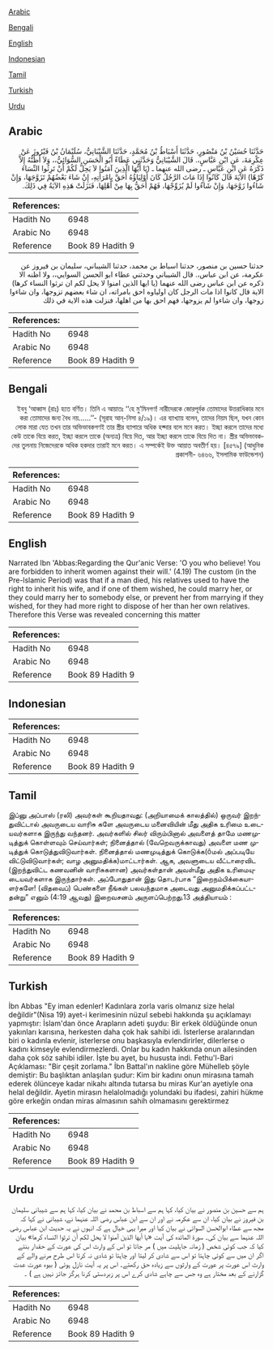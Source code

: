[Arabic](#arabic)

[Bengali](#bengali)

[English](#english)

[Indonesian](#indonesian)

[Tamil](#tamil)

[Turkish](#turkish)

[Urdu](#urdu)

## Arabic


<div dir="rtl" lang="ar" style={{fontSize:'larger',backgroundColor:'#f8f9fa',padding:20}}>
حَدَّثَنَا حُسَيْنُ بْنُ مَنْصُورٍ، حَدَّثَنَا أَسْبَاطُ بْنُ مُحَمَّدٍ، حَدَّثَنَا الشَّيْبَانِيُّ، سُلَيْمَانُ بْنُ فَيْرُوزَ عَنْ عِكْرِمَةَ، عَنِ ابْنِ عَبَّاسٍ،‏.‏ قَالَ الشَّيْبَانِيُّ وَحَدَّثَنِي عَطَاءٌ أَبُو الْحَسَنِ السُّوَائِيُّ،، وَلاَ أَظُنُّهُ إِلاَّ ذَكَرَهُ عَنِ ابْنِ عَبَّاسٍ ـ رضى الله عنهما ـ ‏(‏يَا أَيُّهَا الَّذِينَ آمَنُوا لاَ يَحِلُّ لَكُمْ أَنْ تَرِثُوا النِّسَاءَ كَرْهًا‏)‏ الآيَةَ قَالَ كَانُوا إِذَا مَاتَ الرَّجُلُ كَانَ أَوْلِيَاؤُهُ أَحَقَّ بِامْرَأَتِهِ، إِنْ شَاءَ بَعْضُهُمْ تَزَوَّجَهَا، وَإِنْ شَاءُوا زَوَّجَهَا، وَإِنْ شَاءُوا لَمْ يُزَوِّجْهَا، فَهُمْ أَحَقُّ بِهَا مِنْ أَهْلِهَا، فَنَزَلَتْ هَذِهِ الآيَةُ فِي ذَلِكَ‏.‏
</div>
<div style={{backgroundColor:'#f8f9fa',padding:20, marginBottom: 10}}><table> <thead> <tr> <th>References:</th> <th></th> </tr> </thead> <tbody><tr><td>Hadith No</td><td>6948</td></tr><tr><td>Arabic No</td><td>6948</td></tr><tr><td>Reference</td><td>Book 89 Hadith 9</td></tr></tbody></table></div>


<div dir="rtl" lang="ar" style={{fontSize:'larger',backgroundColor:'#f8f9fa',padding:20}}>
حدثنا حسين بن منصور، حدثنا اسباط بن محمد، حدثنا الشيباني، سليمان بن فيروز عن عكرمة، عن ابن عباس،. قال الشيباني وحدثني عطاء ابو الحسن السوايي،، ولا اظنه الا ذكره عن ابن عباس رضى الله عنهما (يا ايها الذين امنوا لا يحل لكم ان ترثوا النساء كرها) الاية قال كانوا اذا مات الرجل كان اولياوه احق بامراته، ان شاء بعضهم تزوجها، وان شاءوا زوجها، وان شاءوا لم يزوجها، فهم احق بها من اهلها، فنزلت هذه الاية في ذلك
</div>
<div style={{backgroundColor:'#f8f9fa',padding:20, marginBottom: 10}}><table> <thead> <tr> <th>References:</th> <th></th> </tr> </thead> <tbody><tr><td>Hadith No</td><td>6948</td></tr><tr><td>Arabic No</td><td>6948</td></tr><tr><td>Reference</td><td>Book 89 Hadith 9</td></tr></tbody></table></div>

## Bengali


<div dir="rtl" lang="bn" style={{fontSize:'larger',backgroundColor:'#f8f9fa',padding:20}}>
ইবনু ‘আব্বাস (রাঃ) হতে বর্ণিত। তিনি এ আয়াতঃ ‘‘হে মু’মিনগণ! নারীদেরকে জোরপূর্বক তোমাদের উত্তরাধিকার মনে করা তোমাদের জন্য বৈধ নয়......’’- (সূরাহ আন্-নিসা ৪/১৯)। এর ব্যাখ্যায় বলেন, তাদের নিয়ম ছিল, যখন কোন লোক মারা যেত তখন তার অভিভাবকগণই তার স্ত্রীর ব্যাপারে অধিক হক্দার বলে মনে করত। ইচ্ছা করলে তাদের মধ্যে কেউ তাকে বিয়ে করত, ইচ্ছা করলে তাকে (অন্যত্র) বিয়ে দিত, আর ইচ্ছা করলে তাকে বিয়ে দিত না। স্ত্রীর অভিভাবকদের তুলনায় নিজেদেরকে অধিক হকদার তারাই মনে করত। এ সম্পর্কেই উক্ত আয়াত অবতীর্ণ হয়। [৪৫৭৯] (আধুনিক প্রকাশনী- ৬৪৬৬, ইসলামিক ফাউন্ডেশন)
</div>
<div style={{backgroundColor:'#f8f9fa',padding:20, marginBottom: 10}}><table> <thead> <tr> <th>References:</th> <th></th> </tr> </thead> <tbody><tr><td>Hadith No</td><td>6948</td></tr><tr><td>Arabic No</td><td>6948</td></tr><tr><td>Reference</td><td>Book 89 Hadith 9</td></tr></tbody></table></div>

## English


<div dir="ltr" lang="en" style={{fontSize:'larger',backgroundColor:'#f8f9fa',padding:20}}>
Narrated Ibn 'Abbas:Regarding the Qur'anic Verse: 'O you who believe! You are forbidden to inherit women against their will.' (4.19) The custom (in the Pre-lslamic Period) was that if a man died, his relatives used to have the right to inherit his wife, and if one of them wished, he could marry her, or they could marry her to somebody else, or prevent her from marrying if they wished, for they had more right to dispose of her than her own relatives. Therefore this Verse was revealed concerning this matter
</div>
<div style={{backgroundColor:'#f8f9fa',padding:20, marginBottom: 10}}><table> <thead> <tr> <th>References:</th> <th></th> </tr> </thead> <tbody><tr><td>Hadith No</td><td>6948</td></tr><tr><td>Arabic No</td><td>6948</td></tr><tr><td>Reference</td><td>Book 89 Hadith 9</td></tr></tbody></table></div>

## Indonesian


<div dir="ltr" lang="id" style={{fontSize:'larger',backgroundColor:'#f8f9fa',padding:20}}>

</div>
<div style={{backgroundColor:'#f8f9fa',padding:20, marginBottom: 10}}><table> <thead> <tr> <th>References:</th> <th></th> </tr> </thead> <tbody><tr><td>Hadith No</td><td>6948</td></tr><tr><td>Arabic No</td><td>6948</td></tr><tr><td>Reference</td><td>Book 89 Hadith 9</td></tr></tbody></table></div>

## Tamil


<div dir="ltr" lang="ta" style={{fontSize:'larger',backgroundColor:'#f8f9fa',padding:20}}>
இப்னு அப்பாஸ் (ரலி) அவர்கள் கூறியதாவது: (அறியாமைக் காலத்தில்) ஒருவர் இறந்துவிட்டால் அவருடைய வாரிசு களே அவருடைய மனைவியின் மீது அதிக உரிமை உடையவர்களாக இருந்து வந்தனர். அவர்களில் சிலர் விரும்பினால் அவளைத் தாமே மணமுடித்துக் கொள்ளவும் செய்வார்கள்; நினைத்தால் (வேறெவருக்காவது) அவளை மண முடித்துக் கொடுத்துவிடுவார்கள். நினைத்தால் மணமுடித்துக் கொடுக்க(ôமல் அப்படியே விட்டுவிடுவார்கள்; வாழ அனுமதிக்க)மாட்டார்கள். ஆக, அவளுடைய வீட்டாரைவிட (இறந்துவிட்ட கணவனின் வாரிசுகளான) அவர்கள்தான் அவள்மீது அதிக உரிமையுடையவர்களாக இருந்தார்கள். அப்போதுதான் இது தொடர்பாக “இறைநம்பிக்கையாளர்களே! (விதவைப்) பெண்களை நீங்கள் பலவந்தமாக அடைவது அனுமதிக்கப்பட்டதன்று” எனும் (4:19 ஆவது) இறைவசனம் அருளப்பெற்றது.13 அத்தியாயம் :
</div>
<div style={{backgroundColor:'#f8f9fa',padding:20, marginBottom: 10}}><table> <thead> <tr> <th>References:</th> <th></th> </tr> </thead> <tbody><tr><td>Hadith No</td><td>6948</td></tr><tr><td>Arabic No</td><td>6948</td></tr><tr><td>Reference</td><td>Book 89 Hadith 9</td></tr></tbody></table></div>

## Turkish


<div dir="ltr" lang="tr" style={{fontSize:'larger',backgroundColor:'#f8f9fa',padding:20}}>
İbn Abbas "Ey iman edenler! Kadınlara zorla varis olmanız size helal değildir"(Nisa 19) ayet-i kerimesinin nüzul sebebi hakkında şu açıklamayı yapmıştır: İslam'dan önce Arapların adeti şuydu: Bir erkek öldüğünde onun yakınları karısına, herkesten daha çok hak sahibi idi. İsterlerse aralarından biri o kadınla evlenir, isterlerse onu başkasıyla evlendirirler, dilerlerse o kadını kimseyle evlendirmezlerdi. Onlar bu kadın hakkında onun ailesinden daha çok söz sahibi idiler. İşte bu ayet, bu hususta indi. Fethu'l-Bari Açıklaması: "Bir çeşit zorlama." İbn Battal'ın nakline göre Mühelleb şöyle demiştir: Bu başlıktan anlaşılan şudur: Kim bir kadını onun mirasına tamah ederek ölünceye kadar nikahı altında tutarsa bu miras Kur'an ayetiyle ona helal değildir. Ayetin mirasın helalolmadığı yolundaki bu ifadesi, zahiri hükme göre erkeğin ondan miras almasının sahih olmamasını gerektirmez
</div>
<div style={{backgroundColor:'#f8f9fa',padding:20, marginBottom: 10}}><table> <thead> <tr> <th>References:</th> <th></th> </tr> </thead> <tbody><tr><td>Hadith No</td><td>6948</td></tr><tr><td>Arabic No</td><td>6948</td></tr><tr><td>Reference</td><td>Book 89 Hadith 9</td></tr></tbody></table></div>

## Urdu


<div dir="rtl" lang="ur" style={{fontSize:'larger',backgroundColor:'#f8f9fa',padding:20}}>
ہم سے حسین بن منصور نے بیان کیا، کہا ہم سے اسباط بن محمد نے بیان کیا، کہا ہم سے شیبانی سلیمان بن فیروز نے بیان کیا، ان سے عکرمہ نے اور ان سے ابن عباس رضی اللہ عنہما نے، شیبانی نے کہا کہ مجھ سے عطاء ابوالحسن السوائی نے بیان کیا اور میرا یہی خیال ہے کہ انہوں نے یہ حدیث ابن عباس رضی اللہ عنہما سے بیان کی۔ سورۃ المائدہ کی آیت «يا أيها الذين آمنوا لا يحل لكم أن ترثوا النساء كرها‏» بیان کیا کہ جب کوئی شخص ( زمانہ جاہلیت میں ) مر جاتا تو اس کے وارث اس کی عورت کے حقدار بنتے اگر ان میں سے کوئی چاہتا تو اس سے شادی کر لیتا اور چاہتا تو شادی نہ کرتا اس طرح مرنے والے کے وارث اس عورت پر عورت کے وارثوں سے زیادہ حق رکھتے۔ اس پر یہ آیت نازل ہوئی ( بیوہ عورت عدت گزارنے کے بعد مختار ہے وہ جس سے چاہے شادی کرے اس پر زبردستی کرنا ہرگز جائز نہیں ہے ) ۔
</div>
<div style={{backgroundColor:'#f8f9fa',padding:20, marginBottom: 10}}><table> <thead> <tr> <th>References:</th> <th></th> </tr> </thead> <tbody><tr><td>Hadith No</td><td>6948</td></tr><tr><td>Arabic No</td><td>6948</td></tr><tr><td>Reference</td><td>Book 89 Hadith 9</td></tr></tbody></table></div>